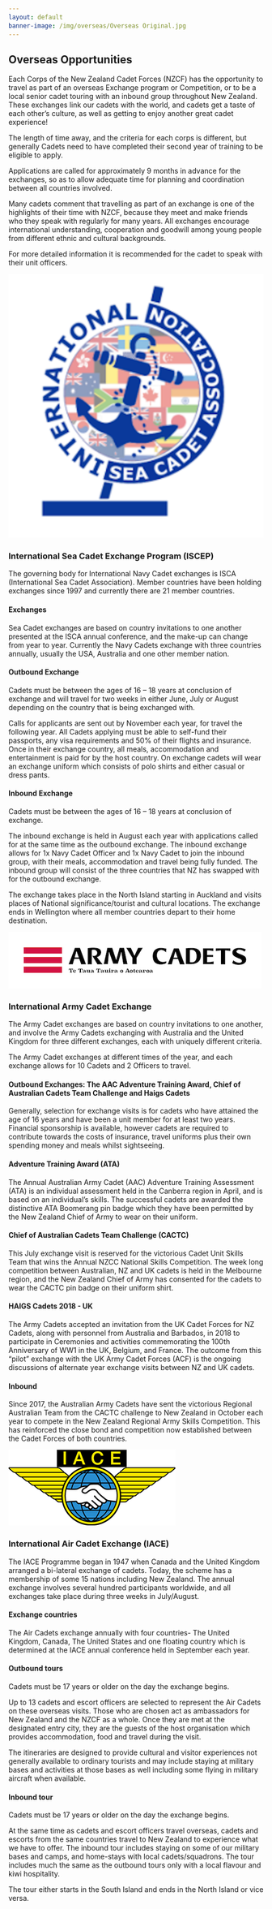 ```yaml
---
layout: default
banner-image: /img/overseas/Overseas Original.jpg
---
```


## Overseas Opportunities

Each Corps of the New Zealand Cadet Forces (NZCF) has the opportunity to travel as part of an overseas Exchange program or Competition, or to be a local senior cadet touring with an inbound group throughout New Zealand. These exchanges link our cadets with the world, and cadets get a taste of each other’s culture, as well as getting to enjoy another great cadet experience!

The length of time away, and the criteria for each corps is different, but generally Cadets need to have completed their second year of training to be eligible to apply. 

Applications are called for approximately 9 months in advance for the exchanges, so as to allow adequate time for planning and coordination between all countries involved. 

Many cadets comment that travelling as part of an exchange is one of the highlights of their time with NZCF, because they meet and make friends who they speak with regularly for many years. All exchanges encourage international understanding, cooperation and goodwill among young people from different ethnic and cultural backgrounds.

For more detailed information it is recommended for the cadet to speak with their unit officers. 

<!-- TODO -->
![Navy Cadet Logo and International Sea Cadet Exchange Logo](/img/overseas/ISCEP-Logo.png) 

### International Sea Cadet Exchange Program (ISCEP)

The governing body for International Navy Cadet exchanges is ISCA (International Sea Cadet Association). Member countries have been holding exchanges since 1997 and currently there are 21 member countries. 

#### Exchanges

Sea Cadet exchanges are based on country invitations to one another presented at the ISCA annual conference, and the make-up can change from year to year. Currently the Navy Cadets exchange with three countries annually, usually the USA, Australia and one other member nation. 

#### Outbound Exchange

Cadets must be between the ages of 16 – 18 years at conclusion of exchange and will travel for two weeks in either June, July or August 
depending on the country that is being exchanged with. 

Calls for applicants are sent out by November each year, for travel the following year. All Cadets applying must be able to self-fund their passports, any visa requirements and 50% of their flights and insurance. Once in their exchange country, all meals, accommodation and entertainment is paid for by the host country. On exchange cadets will wear an exchange uniform which consists of polo shirts and either casual or dress pants. 

#### Inbound Exchange

Cadets must be between the ages of 16 – 18 years at conclusion of exchange.

The inbound exchange is held in August each year with applications called for at the same time as the outbound exchange. The inbound exchange allows for 1x Navy Cadet Officer and 1x Navy Cadet to join the inbound group, with their meals, accommodation and travel being fully funded. The inbound group will consist of the three countries that NZ has swapped with for the outbound exchange.

The exchange takes place in the North Island starting in Auckland and visits places of National significance/tourist and cultural locations.  The exchange ends in Wellington where all member countries depart to their home destination. 

<!-- TODO -->
![Army Cadet Logo](/img/logos/ArmyCadetswhitebgsm.jpeg)

### International Army Cadet Exchange

The Army Cadet exchanges are based on country invitations to one another, and involve the Army Cadets exchanging with Australia and the United Kingdom for three different exchanges, each with uniquely different criteria.

The Army Cadet exchanges at different times of the year, and each exchange allows for 10 Cadets and 2 Officers to travel.

#### Outbound Exchanges: The AAC Adventure Training Award, Chief of Australian Cadets Team Challenge and Haigs Cadets

Generally, selection for exchange visits is for cadets who have attained the age of 16 years and have been a unit member for at least two years. Financial sponsorship is available, however cadets are required to contribute towards the costs of insurance, travel uniforms plus their own spending money and meals whilst sightseeing.

#### Adventure Training Award (ATA) 

The Annual Australian Army Cadet (AAC) Adventure Training Assessment (ATA) is an individual assessment held in the Canberra region in April, and is based on an individual’s skills. The successful cadets are awarded the distinctive ATA Boomerang pin badge which they have been permitted by the New Zealand Chief of Army to wear on their uniform. 

#### Chief of Australian Cadets Team Challenge (CACTC)

This July exchange visit is reserved for the victorious Cadet Unit Skills Team that wins the Annual NZCC National Skills Competition. The week long competition between Australian, NZ and UK cadets is held in the Melbourne region, and the New Zealand Chief of Army has consented for the cadets to wear the CACTC pin badge on their uniform shirt.

#### HAIGS Cadets 2018 - UK

The Army Cadets accepted an invitation from the UK Cadet Forces for NZ Cadets, along with personnel from Australia and Barbados, in 2018 to participate in Ceremonies and activities commemorating the 100th Anniversary of WW1  in the UK, Belgium, and France. 
The outcome from this “pilot” exchange with the UK Army Cadet Forces (ACF) is the ongoing discussions of alternate year exchange visits between NZ and UK cadets.

#### Inbound

Since 2017, the Australian Army Cadets have sent the victorious Regional Australian Team from the CACTC challenge to New Zealand in October each year to compete in the New Zealand Regional Army Skills Competition. This has reinforced the close bond and competition now established between the Cadet Forces of both countries. 

<!-- TODO -->
![Air Cadet Logo and International Air Cadet Exchange Logo](/img/overseas/iace-logo.png)

### International Air Cadet Exchange (IACE)

The IACE Programme began in 1947 when Canada and the United Kingdom arranged a bi-lateral exchange of cadets. Today, the scheme has a membership of some 15 nations including New Zealand. The annual exchange involves several hundred participants worldwide, and all exchanges take place during three weeks in July/August. 

#### Exchange countries

The Air Cadets exchange annually with four countries- The United Kingdom, Canada, The United States and one floating country which is determined at the IACE annual conference held in September each year.

#### Outbound tours

Cadets must be 17 years or older on the day the exchange begins.

Up to 13 cadets and escort officers are selected to represent the Air Cadets on these overseas visits. Those who are chosen act as ambassadors for New Zealand and the NZCF as a whole. Once they are met at the designated entry city, they are the guests of the host organisation which provides accommodation, food and travel during the visit.  

The itineraries are designed to provide cultural and visitor experiences not generally available to ordinary tourists and may include staying at military bases and activities at those bases as well including some flying in military aircraft when available.

#### Inbound tour

Cadets must be 17 years or older on the day the exchange begins.

At the same time as cadets and escort officers travel overseas, cadets and escorts from the same countries travel to New Zealand to experience what we have to offer.  The inbound tour includes staying on some of our military bases and camps, and home-stays with local cadets/squadrons. The tour includes much the same as the outbound tours only with a local flavour and kiwi hospitality.

The tour either starts in the South Island and ends in the North Island or vice versa.

